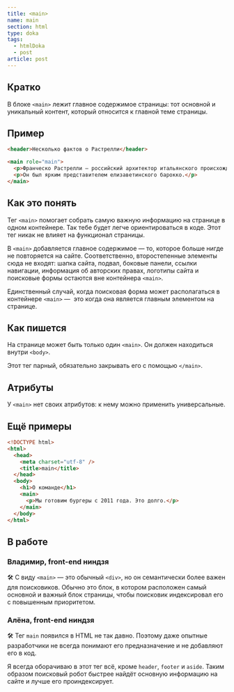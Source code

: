 ```yaml
---
title: <main>
name: main
section: html
type: doka
tags:
  - htmlDoka
  - post
article: post
---
```


## Кратко

В блоке `<main>` лежит главное содержимое страницы: тот основной и уникальный контент, который относится к главной теме страницы.

## Пример

```html
<header>Несколько фактов о Растрелли</header>

<main role="main">
  <p>Франческо Растрелли — российский архитектор итальянского происхождения.</p>
  <p>Он был ярким представителем елизаветинского барокко.</p>
</main>
```

## Как это понять

Тег `<main>` помогает собрать самую важную информацию на странице в одном контейнере. Так тебе будет легче ориентироваться в коде. Этот тег никак не влияет на функционал страницы.

В `<main>` добавляется главное содержимое — то, которое больше нигде не повторяется на сайте. Соответственно, второстепенные элементы сюда не входят: шапка сайта, подвал, боковые панели, ссылки навигации, информация об авторских правах, логотипы сайта и поисковые формы остаются вне контейнера `<main>`.

Единственный случай, когда поисковая форма может располагаться в контейнере `<main>` —  это когда она является главным элементом на странице.

## Как пишется

На странице может быть только один `<main>`. Он должен находиться внутри `<body>`.

Этот тег парный, обязательно закрывать его с помощью `</main>`.

## Атрибуты

У `<main>` нет своих атрибутов: к нему можно применить универсальные.

## Ещё примеры

```html
<!DOCTYPE html>
<html>
  <head>
    <meta charset="utf-8" />
    <title>main</title>
  </head>
  <body>
    <h1>О команде</h1>
    <main>
      <p>Мы готовим бургеры с 2011 года. Это долго.</p>
    </main>
  </body>
</html>
```

## В работе

### Владимир, front-end ниндзя

🛠 С виду `<main>` — это обычный `<div>`, но он семантически более важен для поисковиков. Обычно это блок, в котором расположен самый основной и важный блок страницы, чтобы поисковик индексировал его с повышенным приоритетом.

### Алёна, front-end ниндзя

🛠 Тег `main` появился в HTML не так давно. Поэтому даже опытные разработчики не всегда понимают его предназначение и не добавляют его в код.

Я всегда оборачиваю в этот тег всё, кроме `header`, `footer` и `aside`. Таким образом поисковый робот быстрее найдёт основную информацию на сайте и лучше его проиндексирует.
